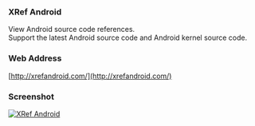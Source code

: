 ### XRef Android

View Android source code references. </br> 
Support the latest Android source code and Android kernel source code. </br>  

### Web Address
[http://xrefandroid.com/](http://xrefandroid.com/)

### Screenshot

[![XRef Android](https://github.com/xrefandroid/xrefandroid/assets/169251920/551a3932-cde4-4742-85a5-20912e45900f)](http://xrefandroid.com/)
